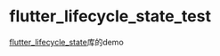 # flutter_lifecycle_state_test


[flutter_lifecycle_state](https://pub.dartlang.org/packages/flutter_lifecycle_state#-versions-tab-)库的demo



